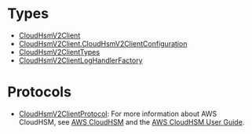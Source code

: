 # Types

  - [CloudHsmV2Client](/aws-sdk-swift/reference/0.x/AWSCloudHSMV2/CloudHsmV2Client)
  - [CloudHsmV2Client.CloudHsmV2ClientConfiguration](/aws-sdk-swift/reference/0.x/AWSCloudHSMV2/CloudHsmV2Client_CloudHsmV2ClientConfiguration)
  - [CloudHsmV2ClientTypes](/aws-sdk-swift/reference/0.x/AWSCloudHSMV2/CloudHsmV2ClientTypes)
  - [CloudHsmV2ClientLogHandlerFactory](/aws-sdk-swift/reference/0.x/AWSCloudHSMV2/CloudHsmV2ClientLogHandlerFactory)

# Protocols

  - [CloudHsmV2ClientProtocol](/aws-sdk-swift/reference/0.x/AWSCloudHSMV2/CloudHsmV2ClientProtocol):
    For more information about AWS CloudHSM, see [AWS CloudHSM](http://aws.amazon.com/cloudhsm/) and the [AWS CloudHSM User Guide](https://docs.aws.amazon.com/cloudhsm/latest/userguide/).
